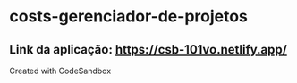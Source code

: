 # costs-gerenciador-de-projetos
## Link da aplicação: https://csb-101vo.netlify.app/
Created with CodeSandbox
